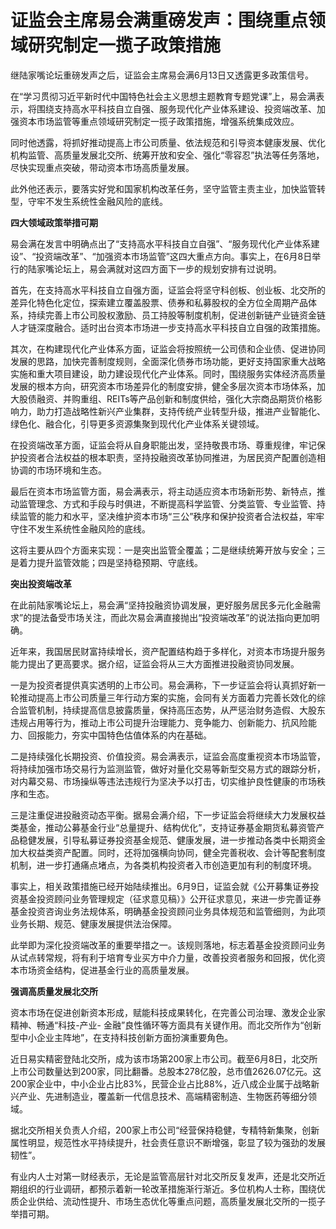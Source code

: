 

# 证监会主席易会满重磅发声：围绕重点领域研究制定一揽子政策措施

继陆家嘴论坛重磅发声之后，证监会主席易会满6月13日又透露更多政策信号。

在“学习贯彻习近平新时代中国特色社会主义思想主题教育专题党课”上，易会满表示，将围绕支持高水平科技自立自强、服务现代化产业体系建设、投资端改革、加强资本市场监管等重点领域研究制定一揽子政策措施，增强系统集成效应。

同时他透露，将抓好推动提高上市公司质量、依法规范和引导资本健康发展、优化机构监管、高质量发展北交所、统筹开放和安全、强化“零容忍”执法等任务落地，尽快实现重点突破，带动资本市场高质量发展。

此外他还表示，要落实好党和国家机构改革任务，坚守监管主责主业，加快监管转型，守牢不发生系统性金融风险的底线。

**四大领域政策举措可期**

易会满在发言中明确点出了“支持高水平科技自立自强”、“服务现代化产业体系建设”、“投资端改革”、“加强资本市场监管”这四大重点方向。事实上，在6月8日举行的陆家嘴论坛上，易会满就对这四方面下一步的规划安排有过说明。

首先，在支持高水平科技自立自强方面，证监会将坚守科创板、创业板、北交所的差异化特色化定位，探索建立覆盖股票、债券和私募股权的全方位全周期产品体系，持续完善上市公司股权激励、员工持股等制度机制，促进创新链产业链资金链人才链深度融合。适时出台资本市场进一步支持高水平科技自立自强的政策措施。

其次，在构建现代化产业体系方面，证监会将按照统一公司债和企业债、促进协同发展的思路，加快完善制度规则，全面深化债券市场功能，更好支持国家重大战略实施和重大项目建设，助力建设现代化产业体系。同时，围绕服务实体经济高质量发展的根本方向，研究资本市场差异化的制度安排，健全多层次资本市场体系，加大股债融资、并购重组、REITs等产品创新和制度供给，强化大宗商品期货价格影响力，助力打造战略性新兴产业集群，支持传统产业转型升级，推进产业智能化、绿色化、融合化，引导更多资源集聚到现代化产业体系关键领域。

在投资端改革方面，证监会将从自身职能出发，坚持敬畏市场、尊重规律，牢记保护投资者合法权益的根本职责，坚持投融资改革协同推进，为居民资产配置创造相协调的市场环境和生态。

最后在资本市场监管方面，易会满表示，将主动适应资本市场新形势、新特点，推动监管理念、方式和手段与时俱进，不断提高科学监管、分类监管、专业监管、持续监管的能力和水平，坚决维护资本市场“三公”秩序和保护投资者合法权益，牢牢守住不发生系统性金融风险的底线。

这将主要从四个方面来实现：一是突出监管全覆盖；二是继续统筹开放与安全；三是着力提升监管效能；四是坚持稳预期、守底线。

**突出投资端改革**

在此前陆家嘴论坛上，易会满“坚持投融资协调发展，更好服务居民多元化金融需求”的提法备受市场关注，而此次易会满直接抛出“投资端改革”的说法指向更加明确。

近年来，我国居民财富持续增长，资产配置结构趋于多样化，对资本市场提升服务能力提出了更高要求。据介绍，证监会将从三大方面推进投融资协同发展。

一是为投资者提供真实透明的上市公司。易会满称，下一步证监会将认真抓好新一轮推动提高上市公司质量三年行动方案的实施，会同有关方面着力完善长效化的综合监管机制，持续提高信息披露质量，保持高压态势，从严惩治财务造假、大股东违规占用等行为，推动上市公司提升治理能力、竞争能力、创新能力、抗风险能力、回报能力，夯实中国特色估值体系的内在基础。

二是持续强化长期投资、价值投资。易会满表示，证监会高度重视资本市场监管，将持续加强市场交易行为监测监管，做好对量化交易等新型交易方式的跟踪分析，对内幕交易、市场操纵等违法违规行为坚决予以打击，切实维护良性健康的市场秩序和生态。

三是注重促进投融资动态平衡。据易会满介绍，下一步证监会将继续大力发展权益类基金，推动公募基金行业“总量提升、结构优化”，支持证券基金期货私募资管产品稳健发展，引导私募证券投资基金规范、健康发展，进一步推动各类中长期资金加大权益类资产配置。同时，还将加强横向协同，健全完善税收、会计等配套制度机制，进一步打通痛点堵点，为各类机构投资者入市创造更加有利的制度环境。

事实上，相关政策措施已经开始陆续推出。6月9日，证监会就《公开募集证券投资基金投资顾问业务管理规定（征求意见稿）》公开征求意见，来进一步完善证券基金投资咨询业务法规体系，明确基金投资顾问业务具体规范和监管细则，为此项业务长期、规范、健康发展提供法治保障。

此举即为深化投资端改革的重要举措之一。该规则落地，标志着基金投资顾问业务从试点转常规，将有利于培育专业买方中介力量，改善投资者服务和回报，优化资本市场资金结构，促进基金行业的高质量发展。

**强调高质量发展北交所**

资本市场在促进创新资本形成，赋能科技成果转化，在完善公司治理、激发企业家精神、畅通“科技-产业-
金融”良性循环等方面具有关键作用。而北交所作为“创新型中小企业主阵地”，在支持科技创新方面扮演重要角色。

近日易实精密登陆北交所，成为该市场第200家上市公司。截至6月8日，北交所上市公司数量达到200家，同比翻番。总股本278亿股，总市值2626.07亿元。这200家企业中，中小企业占比83%，民营企业占比88%，近八成企业属于战略新兴产业、先进制造业，覆盖新一代信息技术、高端精密制造、生物医药等细分领域。

据北交所相关负责人介绍，200家上市公司“经营保持稳健，专精特新集聚，创新属性明显，规范性水平持续提升，社会责任意识不断增强，彰显了较为强劲的发展韧性”。

有业内人士对第一财经表示，无论是监管高层针对北交所反复发声，还是北交所近期组织的行业调研，都预示着新一轮改革措施渐行渐近。多位机构人士称，围绕优质企业供给、流动性提升、市场生态优化等重点问题，高质量发展北交所的一揽子举措可期。

